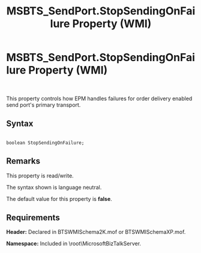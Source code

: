 ﻿---
title: MSBTS_SendPort.StopSendingOnFailure Property (WMI)
TOCTitle: MSBTS_SendPort.StopSendingOnFailure Property (WMI)
ms:assetid: 7f8ebfdc-5032-43f5-9d71-366be9894e91
ms:mtpsurl: https://msdn.microsoft.com/en-us/library/Aa561047(v=BTS.80)
ms:contentKeyID: 51529245
ms.date: 08/30/2017
mtps_version: v=BTS.80
---

# MSBTS\_SendPort.StopSendingOnFailure Property (WMI)

 

This property controls how EPM handles failures for order delivery enabled send port's primary transport.

## Syntax

``` 
  
boolean StopSendingOnFailure;  
```

## Remarks

This property is read/write.

The syntax shown is language neutral.

The default value for this property is **false**.

## Requirements

**Header:** Declared in BTSWMISchema2K.mof or BTSWMISchemaXP.mof.

**Namespace:** Included in \\root\\MicrosoftBizTalkServer.

